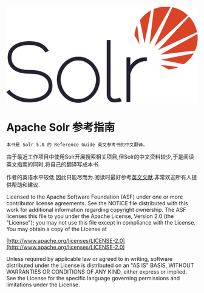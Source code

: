 ![Solr_logo](Solr_logo_large.png)
# Apache Solr 参考指南

    本书是 Solr 5.0 的 Reference Guide 英文参考书的中文翻译。
由于最近工作项目中使用Solr开展搜索相关项目,但Solr的中文资料较少,于是阅读英文指南的同时,将自己的翻译写成本书.

作者的英语水平较低,因此只能尽而为.阅读时最好参考[英文文献](http://archive.apache.org/dist/lucene/solr/ref-guide/apache-solr-ref-guide-5.0.pdf).非常欢迎所有人提供帮助和建议.

Licensed to the Apache Software Foundation (ASF) under one or more contributor license agreements. See the NOTICE file distributed with this work for additional information regarding copyright ownership. The ASF licenses this file to you under the Apache License, Version 2.0 (the "License"); you may not use this file except in compliance with the License. You may obtain a copy of the License at

[http://www.apache.org/licenses/LICENSE-2.0](http://www.apache.org/licenses/LICENSE-2.0)

Unless required by applicable law or agreed to in writing, software distributed under the License is distributed on an "AS IS" BASIS, WITHOUT WARRANTIES OR CONDITIONS OF ANY KIND, either express or implied. See the License for the specific language governing permissions and limitations under the License.